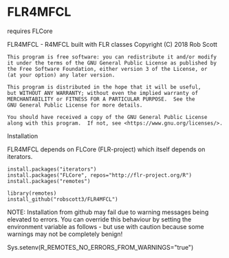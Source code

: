 # FLR4MFCL

requires FLCore 

FLR4MFCL - R4MFCL built with FLR classes
Copyright (C) 2018  Rob Scott

    This program is free software: you can redistribute it and/or modify
    it under the terms of the GNU General Public License as published by
    the Free Software Foundation, either version 3 of the License, or
    (at your option) any later version.

    This program is distributed in the hope that it will be useful,
    but WITHOUT ANY WARRANTY; without even the implied warranty of
    MERCHANTABILITY or FITNESS FOR A PARTICULAR PURPOSE.  See the
    GNU General Public License for more details.

    You should have received a copy of the GNU General Public License
    along with this program.  If not, see <https://www.gnu.org/licenses/>.
    
Installation

FLR4MFCL depends on FLCore (FLR-project) which itself depends on iterators.
```{r}
install.packages("iterators")
install.packages("FLCore", repos="http://flr-project.org/R")
install.packages("remotes")

library(remotes)
install_github("robscott3/FLR4MFCL")
```

NOTE: Installation from github may fail due to warning messages being elevated to errors. You can override this behaviour by setting the environment variable as follows - but use with caution because some warnings may not be completely benign!

Sys.setenv(R_REMOTES_NO_ERRORS_FROM_WARNINGS="true")

